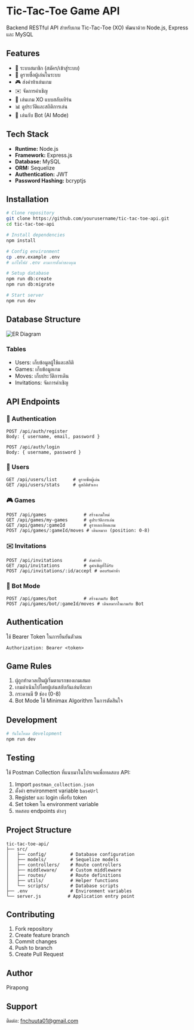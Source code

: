# Tic-Tac-Toe Game API

Backend RESTful API สำหรับเกม Tic-Tac-Toe (XO) พัฒนาด้วย Node.js, Express และ MySQL

## Features

- 👥 ระบบสมาชิก (สมัคร/เข้าสู่ระบบ)
- 👀 ดูรายชื่อผู้เล่นในระบบ
- 🎮 ส่งคำท้าเล่นเกม
- ✉️ จัดการคำเชิญ
- 🎯 เล่นเกม XO แบบสลับเทิร์น
- 📊 ดูประวัติและสถิติการเล่น
- 🤖 เล่นกับ Bot (AI Mode)

## Tech Stack

- **Runtime:** Node.js
- **Framework:** Express.js
- **Database:** MySQL
- **ORM:** Sequelize
- **Authentication:** JWT
- **Password Hashing:** bcryptjs

## Installation

```bash
# Clone repository
git clone https://github.com/yourusername/tic-tac-toe-api.git
cd tic-tac-toe-api

# Install dependencies
npm install

# Config environment
cp .env.example .env
# แก้ไขไฟล์ .env ตามการตั้งค่าของคุณ

# Setup database
npm run db:create
npm run db:migrate

# Start server
npm run dev
```

## Database Structure

![ER Diagram](path/to/er-diagram.png)

### Tables
- Users: เก็บข้อมูลผู้ใช้และสถิติ
- Games: เก็บข้อมูลเกม
- Moves: เก็บประวัติการเดิน
- Invitations: จัดการคำเชิญ

## API Endpoints

### 🔐 Authentication
```http
POST /api/auth/register
Body: { username, email, password }

POST /api/auth/login
Body: { username, password }
```

### 👥 Users
```http
GET /api/users/list      # ดูรายชื่อผู้เล่น
GET /api/users/stats     # ดูสถิติตัวเอง
```

### 🎮 Games
```http
POST /api/games              # สร้างเกมใหม่
GET /api/games/my-games      # ดูประวัติการเล่น
GET /api/games/:gameId       # ดูรายละเอียดเกม
POST /api/games/:gameId/moves # เดินหมาก (position: 0-8)
```

### ✉️ Invitations
```http
POST /api/invitations        # ส่งคำท้า
GET /api/invitations         # ดูคำเชิญที่ได้รับ
POST /api/invitations/:id/accept # ตอบรับคำท้า
```

### 🤖 Bot Mode
```http
POST /api/games/bot          # สร้างเกมกับ Bot
POST /api/games/bot/:gameId/moves # เดินหมากในเกมกับ Bot
```

## Authentication

ใช้ Bearer Token ในการยืนยันตัวตน
```http
Authorization: Bearer <token>
```

## Game Rules

1. ผู้ถูกท้าดวลเป็นผู้เริ่มตาแรกของเกมเสมอ
2. เกมดำเนินไปโดยผู้เล่นสลับกันเล่นทีละตา
3. กระดานมี 9 ช่อง (0-8)
4. Bot Mode ใช้ Minimax Algorithm ในการตัดสินใจ

## Development

```bash
# รันในโหมด development
npm run dev
```

## Testing

ใช้ Postman Collection ที่แนบมาในโปรเจคเพื่อทดสอบ API:
1. Import `postman_collection.json`
2. ตั้งค่า environment variable `baseUrl`
3. Register และ login เพื่อรับ token
4. Set token ใน environment variable
5. ทดสอบ endpoints ต่างๆ

## Project Structure

```
tic-tac-toe-api/
├── src/
│   ├── config/         # Database configuration
│   ├── models/         # Sequelize models
│   ├── controllers/    # Route controllers
│   ├── middleware/     # Custom middleware
│   ├── routes/         # Route definitions
│   ├── utils/          # Helper functions
│   └── scripts/        # Database scripts
├── .env                # Environment variables
└── server.js          # Application entry point
```

## Contributing

1. Fork repository
2. Create feature branch
3. Commit changes
4. Push to branch
5. Create Pull Request

## Author
Pirapong

## Support
ติดต่อ: fnchuuta01@gmail.com